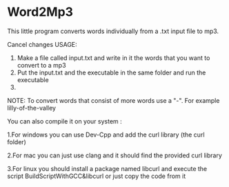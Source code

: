 # Word2Mp3
This little program converts words individually from a .txt input file to  mp3.

Cancel changes
USAGE:
1. Make a file called input.txt and write in it the words that you want to convert to a mp3
2. Put the input.txt and the executable in the same folder and run the executable
3. 
NOTE: To convert words that consist of more words use a "-". For example lilly-of-the-valley


You can also compile it on your system :

1.For windows you can use Dev-Cpp and add the curl library (the curl folder)

2.For mac you can just use clang and it should find the provided curl library

3.For linux you should install a package named libcurl and execute the script BuildScriptWithGCC&libcurl or just copy the code from it 
